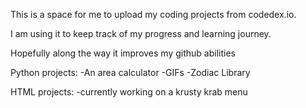 This is a space for me to upload my coding projects from codedex.io.

I am using it to keep track of my progress and learning journey.

Hopefully along the way it improves my github abilities

Python projects:
-An area calculator
-GIFs
-Zodiac Library

HTML projects:
-currently working on a krusty krab menu
